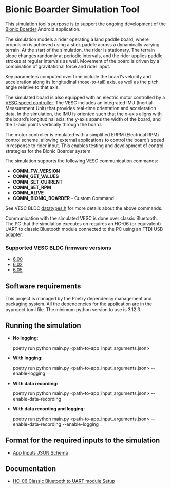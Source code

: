 # Bionic Boarder Simulation Tool

This simulation tool's purpose is to support the ongoing development of the [Bionic Boarder](https://github.com/bobacktech/bionic-boarder) Android application.

The simulation models a rider operating a land paddle board, where propulsion is achieved using a stick paddle across a dynamically varying terrain.  At the start of the simulation, the rider is stationary. The terrain slope changes randomly at periodic intervals, and the rider applies paddle strokes at regular intervals as well. Movement of the board is driven by a combination of gravitational force and rider input.

Key parameters computed over time include the board’s velocity and acceleration along its longitudinal (nose-to-tail) axis, as well as the pitch angle relative to that axis.

The simulated board is also equipped with an electric motor controlled by a [VESC speed controller](https://github.com/vedderb/bldc). The VESC includes an integrated IMU (Inertial Measurement Unit) that provides real-time orientation and acceleration data. In the simulation, the IMU is oriented such that the x-axis aligns with the board’s longitudinal axis, the y-axis spans the width of the board, and the z-axis points vertically through the board.

The motor controller is emulated with a simplified ERPM (Electrical RPM) control scheme, allowing external applications to control the board’s speed in response to rider input. This enables testing and development of control strategies for the Bionic Boarder system.

The simulation supports the following VESC communication commands:

*  **COMM_FW_VERSION**
*  **COMM_GET_VALUES**
*  **COMM_SET_CURRENT**
*  **COMM_SET_RPM**
*  **COMM_ALIVE**
*  **COMM_BIONIC_BOARDER** - Custom Command

See VESC BLDC [datatypes.h](https://github.com/vedderb/bldc/blob/release_6_00/datatypes.h) for more details about the above commands.

Communication with the simulated VESC is done over classic Bluetooth. The PC that the simulation executes on requires an HC-06 (or equivalent) UART to classic Bluetooth module connected to the PC using an FTDI USB adapter.  

### Supported VESC BLDC firmware versions 
* [6.00](https://github.com/vedderb/bldc/tree/release_6_00)
* [6.02](https://github.com/vedderb/bldc/tree/release_6_02)
* [6.05](https://github.com/vedderb/bldc/tree/release_6_05)

## Software requirements

This project is managed by the Poetry dependency management and packaging system.  All the dependencies for the application are in the pyproject.toml file.
The minimum python version to use is 3.12.3.

## Running the simulation

*  **No logging:** <p> poetry run python main.py <path-to-app_input_arguments.json>

*  **With logging:** <p> poetry run python main.py <path-to-app_input_arguments.json> --enable-logging

*  **With data recording:** <p> poetry run python main.py <path-to-app_input_arguments.json> --enable-data-recording

*  **With data recording and logging:** <p> poetry run python main.py <path-to-app_input_arguments.json> --enable-data-recording --enable-logging

## Format for the required inputs to the simulation

* [App Inputs JSON Schema](https://github.com/bobacktech/bionic-boarder-simulation-tool/blob/master/bionic_boarder_simulation_tool/app_input_arguments.schema.json)

## Documentation

* [HC-06 Classic Bluetooth to UART module Setup](https://docs.google.com/presentation/d/1iqZNpbXgkZIJNUv7u3ZKozi3m8eBVSuuvXjyms1xasU/edit?usp=sharing)
